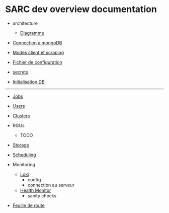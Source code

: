# SARC dev overview documentation

- architecture
	- [Diagramme](diagramme.md)
- [Connection à mongoDB](mongodb_connection.md)

- [Modes client et scraping](client_scraping_modes.md)
- [Fichier de configuration](config_file.md)

- [secrets](secrets.md)
- [Initialisation DB](cli_db.md)

----

- [Jobs](cli_jobs.md)
- [Users](users.md)
- [Clusters](clusters.md)
- RGUs
	- TODO
- [Storage](storage.md)
- [Scheduling](scheduling.md)
- Monitoring
	- [Loki](loki.md)
		- config
		- connection au serveur
	- [Health Monitor](health_monitor.md)
		- sanity checks

- [Feuille de route](roadmap.md)

